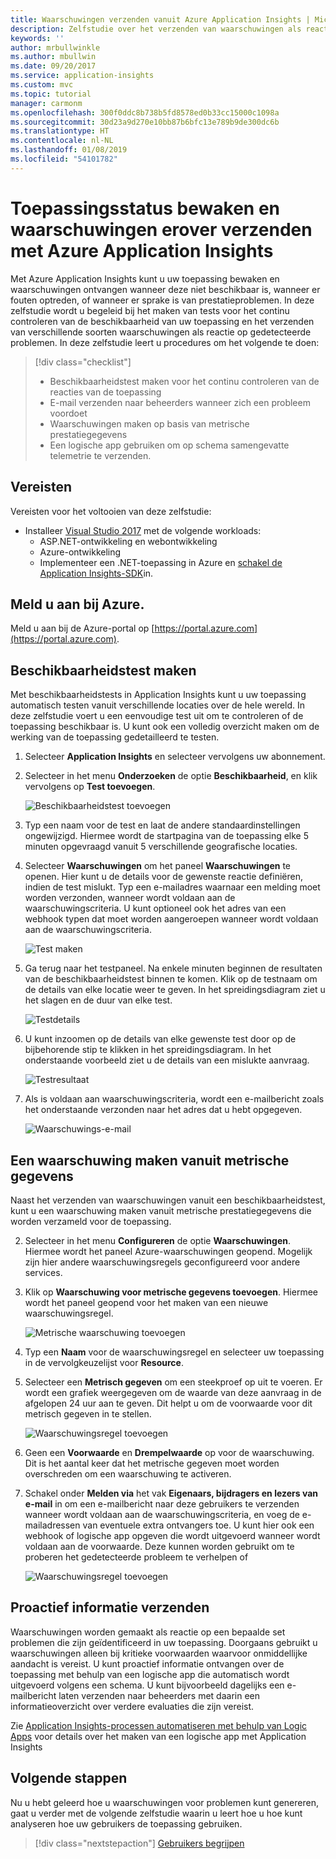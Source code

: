 ```yaml
---
title: Waarschuwingen verzenden vanuit Azure Application Insights | Microsoft Docs
description: Zelfstudie over het verzenden van waarschuwingen als reactie op fouten in uw toepassing met behulp van Azure Application Insights.
keywords: ''
author: mrbullwinkle
ms.author: mbullwin
ms.date: 09/20/2017
ms.service: application-insights
ms.custom: mvc
ms.topic: tutorial
manager: carmonm
ms.openlocfilehash: 300f0ddc8b738b5fd8578ed0b33cc15000c1098a
ms.sourcegitcommit: 30d23a9d270e10bb87b6bfc13e789b9de300dc6b
ms.translationtype: HT
ms.contentlocale: nl-NL
ms.lasthandoff: 01/08/2019
ms.locfileid: "54101782"
---
```

# <a name="monitor-and-alert-on-application-health-with-azure-application-insights"></a>Toepassingsstatus bewaken en waarschuwingen erover verzenden met Azure Application Insights

Met Azure Application Insights kunt u uw toepassing bewaken en waarschuwingen ontvangen wanneer deze niet beschikbaar is, wanneer er fouten optreden, of wanneer er sprake is van prestatieproblemen.  In deze zelfstudie wordt u begeleid bij het maken van tests voor het continu controleren van de beschikbaarheid van uw toepassing en het verzenden van verschillende soorten waarschuwingen als reactie op gedetecteerde problemen.  In deze zelfstudie leert u procedures om het volgende te doen:

> [!div class="checklist"]
> * Beschikbaarheidstest maken voor het continu controleren van de reacties van de toepassing
> * E-mail verzenden naar beheerders wanneer zich een probleem voordoet
> * Waarschuwingen maken op basis van metrische prestatiegegevens 
> * Een logische app gebruiken om op schema samengevatte telemetrie te verzenden.


## <a name="prerequisites"></a>Vereisten

Vereisten voor het voltooien van deze zelfstudie:

- Installeer [Visual Studio 2017](https://www.visualstudio.com/downloads/) met de volgende workloads:
    - ASP.NET-ontwikkeling en webontwikkeling
    - Azure-ontwikkeling
    - Implementeer een .NET-toepassing in Azure en [schakel de Application Insights-SDK](../../azure-monitor/app/asp-net.md)in. 


## <a name="log-in-to-azure"></a>Meld u aan bij Azure.
Meld u aan bij de Azure-portal op [https://portal.azure.com](https://portal.azure.com).

## <a name="create-availability-test"></a>Beschikbaarheidstest maken
Met beschikbaarheidstests in Application Insights kunt u uw toepassing automatisch testen vanuit verschillende locaties over de hele wereld.   In deze zelfstudie voert u een eenvoudige test uit om te controleren of de toepassing beschikbaar is.  U kunt ook een volledig overzicht maken om de werking van de toepassing gedetailleerd te testen. 

1. Selecteer **Application Insights** en selecteer vervolgens uw abonnement.  
1. Selecteer in het menu **Onderzoeken** de optie **Beschikbaarheid**, en klik vervolgens op **Test toevoegen**.
 
    ![Beschikbaarheidstest toevoegen](media/tutorial-alert/add-test.png)

2. Typ een naam voor de test en laat de andere standaardinstellingen ongewijzigd.  Hiermee wordt de startpagina van de toepassing elke 5 minuten opgevraagd vanuit 5 verschillende geografische locaties. 
3. Selecteer **Waarschuwingen** om het paneel **Waarschuwingen** te openen. Hier kunt u de details voor de gewenste reactie definiëren, indien de test mislukt. Typ een e-mailadres waarnaar een melding moet worden verzonden, wanneer wordt voldaan aan de waarschuwingscriteria.  U kunt optioneel ook het adres van een webhook typen dat moet worden aangeroepen wanneer wordt voldaan aan de waarschuwingscriteria.

    ![Test maken](media/tutorial-alert/create-test.png)
 
4. Ga terug naar het testpaneel. Na enkele minuten beginnen de resultaten van de beschikbaarheidstest binnen te komen.  Klik op de testnaam om de details van elke locatie weer te geven.  In het spreidingsdiagram ziet u het slagen en de duur van elke test.

    ![Testdetails](media/tutorial-alert/test-details.png)

5.  U kunt inzoomen op de details van elke gewenste test door op de bijbehorende stip te klikken in het spreidingsdiagram.  In het onderstaande voorbeeld ziet u de details van een mislukte aanvraag.

    ![Testresultaat](media/tutorial-alert/test-result.png)
  
6. Als is voldaan aan waarschuwingscriteria, wordt een e-mailbericht zoals het onderstaande verzonden naar het adres dat u hebt opgegeven.

    ![Waarschuwings-e-mail](media/tutorial-alert/alert-mail.png)


## <a name="create-an-alert-from-metrics"></a>Een waarschuwing maken vanuit metrische gegevens
Naast het verzenden van waarschuwingen vanuit een beschikbaarheidstest, kunt u een waarschuwing maken vanuit metrische prestatiegegevens die worden verzameld voor de toepassing.

2. Selecteer in het menu **Configureren** de optie **Waarschuwingen**.  Hiermee wordt het paneel Azure-waarschuwingen geopend.  Mogelijk zijn hier andere waarschuwingsregels geconfigureerd voor andere services.
3. Klik op **Waarschuwing voor metrische gegevens toevoegen**.  Hiermee wordt het paneel geopend voor het maken van een nieuwe waarschuwingsregel.

    ![Metrische waarschuwing toevoegen](media/tutorial-alert/add-metric-alert.png)

4. Typ een **Naam** voor de waarschuwingsregel en selecteer uw toepassing in de vervolgkeuzelijst voor **Resource**.
5. Selecteer een **Metrisch gegeven** om een steekproef op uit te voeren.  Er wordt een grafiek weergegeven om de waarde van deze aanvraag in de afgelopen 24 uur aan te geven.  Dit helpt u om de voorwaarde voor dit metrisch gegeven in te stellen.

    ![Waarschuwingsregel toevoegen](media/tutorial-alert/add-alert-01.png)

6. Geen een **Voorwaarde** en **Drempelwaarde** op voor de waarschuwing. Dit is het aantal keer dat het metrische gegeven moet worden overschreden om een waarschuwing te activeren. 
6. Schakel onder **Melden via** het vak **Eigenaars, bijdragers en lezers van e-mail** in om een e-mailbericht naar deze gebruikers te verzenden wanneer wordt voldaan aan de waarschuwingscriteria, en voeg de e-mailadressen van eventuele extra ontvangers toe.  U kunt hier ook een webhook of logische app opgeven die wordt uitgevoerd wanneer wordt voldaan aan de voorwaarde.  Deze kunnen worden gebruikt om te proberen het gedetecteerde probleem te verhelpen of 

    ![Waarschuwingsregel toevoegen](media/tutorial-alert/add-alert-02.png)


## <a name="proactively-send-information"></a>Proactief informatie verzenden
Waarschuwingen worden gemaakt als reactie op een bepaalde set problemen die zijn geïdentificeerd in uw toepassing. Doorgaans gebruikt u waarschuwingen alleen bij kritieke voorwaarden waarvoor onmiddellijke aandacht is vereist.  U kunt proactief informatie ontvangen over de toepassing met behulp van een logische app die automatisch wordt uitgevoerd volgens een schema.  U kunt bijvoorbeeld dagelijks een e-mailbericht laten verzenden naar beheerders met daarin een informatieoverzicht over verdere evaluaties die zijn vereist.

Zie [Application Insights-processen automatiseren met behulp van Logic Apps](../../azure-monitor/app/automate-with-logic-apps.md) voor details over het maken van een logische app met Application Insights

## <a name="next-steps"></a>Volgende stappen
Nu u hebt geleerd hoe u waarschuwingen voor problemen kunt genereren, gaat u verder met de volgende zelfstudie waarin u leert hoe u hoe kunt analyseren hoe uw gebruikers de toepassing gebruiken.

> [!div class="nextstepaction"]
> [Gebruikers begrijpen](../../azure-monitor/learn/tutorial-users.md)